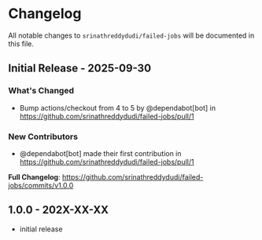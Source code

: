 # Changelog

All notable changes to `srinathreddydudi/failed-jobs` will be documented in this file.

## Initial Release - 2025-09-30

### What's Changed

* Bump actions/checkout from 4 to 5 by @dependabot[bot] in https://github.com/srinathreddydudi/failed-jobs/pull/1

### New Contributors

* @dependabot[bot] made their first contribution in https://github.com/srinathreddydudi/failed-jobs/pull/1

**Full Changelog**: https://github.com/srinathreddydudi/failed-jobs/commits/v1.0.0

## 1.0.0 - 202X-XX-XX

- initial release
